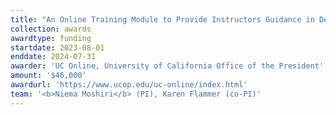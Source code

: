 ```yaml
---
title: "An Online Training Module to Provide Instructors Guidance in Developing and Offering Fully Online and Hybrid Courses"
collection: awards
awardtype: funding
startdate: 2023-08-01
enddate: 2024-07-31
awarder: 'UC Online, University of California Office of the President'
amount: '$46,000'
awardurl: 'https://www.ucop.edu/uc-online/index.html'
team: '<b>Niema Moshiri</b> (PI), Karen Flammer (co-PI)'
---
```

